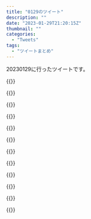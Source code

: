 ```yaml
---
title: "0129のツイート"
description: ""
date: "2023-01-29T21:20:15Z"
thumbnail: ""
categories:
  - "Tweets"
tags:
  - "ツイートまとめ"
---
```

20230129に行ったツイートです。
<!--more-->
{{<tweetlike text="更新 20230128のツイートまとめ https://t.co/YDFB4Jjozm 818　January 29, 2023 at 06:20AM" screenname="jme/k.h (@JME_KH)" url="https://twitter.com/JME_KH/status/1619445445473837058?ref_src=twsrc%5Etfw" date="January 28 2023">}}

{{<tweetlike text="普通に意識あるのか" screenname="jme/k.h (@JME_KH)" url="https://twitter.com/JME_KH/status/1619494660191449089?ref_src=twsrc%5Etfw" date="January 28 2023">}}

{{<tweetlike text="本物寺崎さんもう死んでるのか" screenname="jme/k.h (@JME_KH)" url="https://twitter.com/JME_KH/status/1619494795793272834?ref_src=twsrc%5Etfw" date="January 28 2023">}}

{{<tweetlike text="話は後だ、ではない" screenname="jme/k.h (@JME_KH)" url="https://twitter.com/JME_KH/status/1619498359513051137?ref_src=twsrc%5Etfw" date="January 28 2023">}}

{{<tweetlike text="もう天下取ってるくらいの雰囲気出してる信長" screenname="jme/k.h (@JME_KH)" url="https://twitter.com/JME_KH/status/1619652705986965504?ref_src=twsrc%5Etfw" date="January 29 2023">}}

{{<tweetlike text="期待が重い。\nどんだけ前から虎になることを期待してんだ、この信長" screenname="jme/k.h (@JME_KH)" url="https://twitter.com/JME_KH/status/1619656913658187777?ref_src=twsrc%5Etfw" date="January 29 2023">}}

{{<tweetlike text="三英傑が一同に会してるシーンか、これ" screenname="jme/k.h (@JME_KH)" url="https://twitter.com/JME_KH/status/1619657975534338048?ref_src=twsrc%5Etfw" date="January 29 2023">}}

{{<tweetlike text="大分最悪な氏真だ" screenname="jme/k.h (@JME_KH)" url="https://twitter.com/JME_KH/status/1619658993869406210?ref_src=twsrc%5Etfw" date="January 29 2023">}}

{{<tweetlike text="重い" screenname="jme/k.h (@JME_KH)" url="https://twitter.com/JME_KH/status/1619659266964729856?ref_src=twsrc%5Etfw" date="January 29 2023">}}

{{<tweetlike text="まあ主人公だから仕方ないけどみんな家康にいろいろ向けてくるなあ" screenname="jme/k.h (@JME_KH)" url="https://twitter.com/JME_KH/status/1619660032538447873?ref_src=twsrc%5Etfw" date="January 29 2023">}}

{{<tweetlike text="ソニーのアカウント共通化失敗\nまあ悪化したわけではないからまあいいや" screenname="jme/k.h (@JME_KH)" url="https://twitter.com/JME_KH/status/1619677529908051968?ref_src=twsrc%5Etfw" date="January 29 2023">}}

{{<tweetlike text="否定者が死んでから次の否定者になるまて清須の何か見下ろせる城、自分はあれは頑張って土台盛って作った物って解釈したからセーフ\nいや、問題は市と出かけた時の山か\nあれはまあうん" screenname="jme/k.h (@JME_KH)" url="https://twitter.com/JME_KH/status/1619712302630207488?ref_src=twsrc%5Etfw" date="January 29 2023">}}

